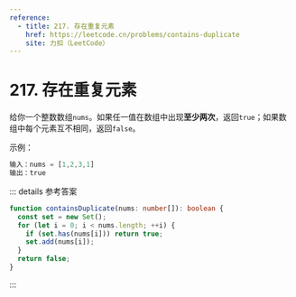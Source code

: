 ```yaml
---
reference:
  - title: 217. 存在重复元素
    href: https://leetcode.cn/problems/contains-duplicate
    site: 力扣（LeetCode）
---
```


# 217. 存在重复元素

给你一个整数数组`nums`。如果任一值在数组中出现**至少两次**，返回`true`；如果数组中每个元素互不相同，返回`false`。

示例：

```js
输入：nums = [1,2,3,1]
输出：true
```

::: details 参考答案

```ts
function containsDuplicate(nums: number[]): boolean {
  const set = new Set();
  for (let i = 0; i < nums.length; ++i) {
    if (set.has(nums[i])) return true;
    set.add(nums[i]);
  }
  return false;
}
```

:::

